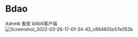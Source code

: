 # Bdao
Adnmb 套皮 bilibili客户端
![Screenshot_2022-03-26-17-01-34-42_c664655e57e053b](https://user-images.githubusercontent.com/41823230/160232509-d8facf57-6cad-4dc3-a090-05771b1245c7.jpg)
